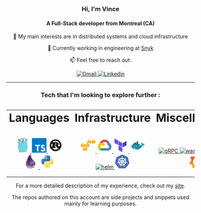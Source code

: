 <h3 align="center">Hi, I'm Vince</h3>
<h4 align="center">A Full-Stack developer from Montreal (CA)</h4>

<p align="center"> 🌱 My main interests are in distributed systems and cloud infrastructure</p>
<p align="center"> 💼 Currently working in engineering at <a href="https://snyk.io/">Snyk</a></p>
<p align="center"> 📫 Feel free to reach out:
<p align="center"> 
   <a href="mailto:vincent.desloover.dev@gmail.com"><img src="https://img.shields.io/badge/Gmail-D14836?style=for-the-badge&logo=gmail&logoColor=white"/ alt="Gmail"> </a>
   <a href="https://www.linkedin.com/in/vincent-desloover/"><img src="https://img.shields.io/badge/LinkedIn-0077B5?style=for-the-badge&logo=linkedin&logoColor=white" alt="Linkedin"/> </a>
</p> 

<hr/>

<h3 align="center">Tech that I'm looking to explore further :</h3>

<!-- <table border="0" align="center">
 <tr>
   <td><b style="font-size:30px">Languages</b></td>
   <td><b style="font-size:30px">Backend</b></td>
   <td><b style="font-size:30px">Databases</b></td>
 </tr>
 <tr>
  <td>
    <br/>
    <p align="center"> 
      <a href="https://www.typescriptlang.org/" title="TypeScript" target="_blank"> 
        <img src="https://raw.githubusercontent.com/devicons/devicon/master/icons/typescript/typescript-original.svg" alt="typescript" width="40" height="40"/> 
      </a>
      <a href="https://golang.org" title="Go" target="_blank"> 
        <img src="https://raw.githubusercontent.com/devicons/devicon/master/icons/go/go-original.svg" alt="go" width="40" height="40"/>
      </a>    
      <a href="https://www.python.org" title="Python" target="_blank"> 
        <img src="https://raw.githubusercontent.com/devicons/devicon/master/icons/python/python-original.svg" alt="python" width="40" height="40"/> 
      </a>
      <a href="https://elixir-lang.org/" title="Elixir" target="_blank"> 
        <img src="https://raw.githubusercontent.com/devicons/devicon/master/icons/elixir/elixir-original.svg" alt="c" width="40" height="40"/> 
      </a> 
    </p>
  </td>
  <td>
    <br/>
    <p align="center"> 
      <a href="https://nestjs.com/" title="NestJS" target="_blank"> 
        <img src="https://raw.githubusercontent.com/devicons/devicon/master/icons/nestjs/nestjs-plain.svg" alt="nestjs" width="40" height="40"/> 
      </a>
      <a href="https://graphql.org/" title="GraphQL" target="_blank"> 
        <img src="https://raw.githubusercontent.com/devicons/devicon/master/icons/graphql/graphql-plain.svg" alt="graphql" width="40" height="40"/> 
      </a> 
      <a href="https://expressjs.com/" title="Express" target="_blank"> 
        <img src="https://raw.githubusercontent.com/devicons/devicon/master/icons/express/express-original.svg" alt="express" width="40" height="40"/> 
      </a> 
      <a href="https://nodejs.org/en/" title="NodeJS" target="_blank"> 
        <img src="https://raw.githubusercontent.com/devicons/devicon/master/icons/nodejs/nodejs-original.svg" alt="nodejs" width="40" height="40"/> 
      </a>
      <a href="https://www.djangoproject.com/" title="Django" target="_blank"> 
        <img src="https://raw.githubusercontent.com/devicons/devicon/master/icons/django/django-plain.svg" alt="django" width="40" height="40"/> 
      </a> 
    <p>
  </td>
   <td>
     <br/>
     <p align="center"> 
      <a href="https://redis.io/" title="Redis" target="_blank"> 
        <img src="https://raw.githubusercontent.com/devicons/devicon/master/icons/redis/redis-original.svg" alt="redis" width="40" height="40"/> 
      </a> 
      <a href="https://www.mongodb.com/" title="MongoDB" target="_blank"> 
        <img src="https://raw.githubusercontent.com/devicons/devicon/master/icons/mongodb/mongodb-original.svg" alt="mongodb" width="40" height="40"/> 
      </a> 
      <a href="https://www.mysql.com/" title="MySQL" target="_blank"> 
        <img src="https://raw.githubusercontent.com/devicons/devicon/master/icons/mysql/mysql-original.svg" alt="mysql" width="40" height="40"/> 
      </a>
      <a href="https://neo4j.com/" title="Neo4j" target="_blank"> 
        <img src="https://raw.githubusercontent.com/devicons/devicon/master/icons/neo4j/neo4j-original.svg" alt="neo4j" width="40" height="40"/> 
      </a>
     </p>
   </td>
  </tr>
  <tr>
   <td><b style="font-size:30px">Infrastructure</b></td>
   <td><b style="font-size:30px">Frontend</b></td>
   <td><b style="font-size:30px">Tooling</b></td>
  </tr>
  <tr>
   <td>
     <br/>
     <p align="center"> 
      <a href="https://aws.amazon.com/" title="AWS" target="_blank"> 
        <img src="https://raw.githubusercontent.com/devicons/devicon/master/icons/amazonwebservices/amazonwebservices-original.svg" alt="aws" width="40" height="40"/> 
      </a>
      <a href="https://cloud.google.com/" title="GCP" target="_blank"> 
        <img src="https://raw.githubusercontent.com/devicons/devicon/master/icons/googlecloud/googlecloud-original.svg" alt="gcp" width="40" height="40"/>
      <a href="https://www.terraform.io/" title="Terraform" target="_blank"> 
        <img src="https://raw.githubusercontent.com/devicons/devicon/master/icons/terraform/terraform-original.svg" alt="terraform" width="40" height="40"/> 
      <a href="https://www.docker.com/" title="Docker" target="_blank"> 
        <img src="https://raw.githubusercontent.com/devicons/devicon/master/icons/docker/docker-original.svg" alt="docker" width="40" height="40"/> 
      </a>
      <a href="https://kubernetes.io/" title="Kubernetes" target="_blank"> 
        <img src="https://raw.githubusercontent.com/devicons/devicon/master/icons/kubernetes/kubernetes-plain.svg" alt="kubernetes" width="40" height="40"/> 
      </a> 
      </a>
      </a>
     </p>
   </td>
   <td>
    <br/>
    <p align="center"> 
      <a href="https://reactjs.org/" title="React" target="_blank"> 
        <img src="https://raw.githubusercontent.com/devicons/devicon/master/icons/react/react-original-wordmark.svg" alt="react" width="40" height="40"/> 
      </a>
      <a href="https://material-ui.com/" title="Material-UI" target="_blank">
        <img src="https://raw.githubusercontent.com/devicons/devicon/master/icons/materialui/materialui-original.svg" alt="materialui" width="40" height="40"/> 
      </a>
      <a href="https://vuejs.org/" title="Vue" target="_blank"> 
        <img src="https://raw.githubusercontent.com/devicons/devicon/master/icons/vuejs/vuejs-original.svg" alt="vue" width="40" height="40"/> 
      </a>
      <a href="https://nuxtjs.org/" title="Vue" target="_blank"> 
        <img src="https://raw.githubusercontent.com/devicons/devicon/master/icons/nuxtjs/nuxtjs-original.svg" alt="vue" width="40" height="40"/> 
      </a>
    <p>
   </td>
   <td>
    <br/>
    <p align="center"> 
      <a href="https://ubuntu.com/" title="Ubuntu" target="_blank"> 
        <img src="https://raw.githubusercontent.com/devicons/devicon/master/icons/ubuntu/ubuntu-plain.svg" alt="ubuntu" width="40" height="40"/> 
      </a> 
      <a href="https://code.visualstudio.com/" title="VSCode" target="_blank"> 
        <img src="https://raw.githubusercontent.com/devicons/devicon/master/icons/vscode/vscode-original.svg" alt="vscode" width="40" height="40"/> 
      </a>
      <a href="https://git-scm.com/" title="Git" target="_blank"> 
        <img src="https://raw.githubusercontent.com/devicons/devicon/master/icons/git/git-original.svg" alt="github" width="40" height="40"/> 
      </a>
    </p>
   </td>
  </tr>
</table> -->
  
<table border="0" align="center">
  <table border="0" align="center">
 <tr>
   <td><b style="font-size:30px">Languages</b></td>
   <td><b style="font-size:30px">Infrastructure</b></td>
   <td><b style="font-size:30px">Miscellaneous</b></td>
 </tr>
 <tr>
  <td>
    <br/>
    <p align="center"> 
      <a href="https://golang.org" title="Go" target="_blank"> 
        <img src="https://raw.githubusercontent.com/devicons/devicon/master/icons/go/go-original.svg" alt="go" width="40" height="40"/>
      </a>
      <a href="https://www.typescriptlang.org/" title="TypeScript" target="_blank"> 
        <img src="https://raw.githubusercontent.com/devicons/devicon/master/icons/typescript/typescript-original.svg" alt="typescript" width="40" height="40"/> 
      </a>
      <a href="https://www.rust-lang.org/" title="Rust" target="_blank"> 
        <img src="https://raw.githubusercontent.com/devicons/devicon/master/icons/rust/rust-plain.svg" alt="go" width="40" height="40"/>
      </a>
      <a href="https://elixir-lang.org/" title="Elixir" target="_blank"> 
        <img src="https://raw.githubusercontent.com/devicons/devicon/master/icons/elixir/elixir-original.svg" alt="c" width="40" height="40"/> 
      </a> 
      <a href="https://www.python.org" title="Python" target="_blank"> 
        <img src="https://raw.githubusercontent.com/devicons/devicon/master/icons/python/python-original.svg" alt="python" width="40" height="40"/> 
      </a>
    </p>
  </td>
  <td>
     <br/>
     <p align="center"> 
      <a href="https://aws.amazon.com/" title="AWS" target="_blank"> 
        <img src="https://raw.githubusercontent.com/devicons/devicon/master/icons/amazonwebservices/amazonwebservices-original.svg" alt="aws" width="40" height="40"/> 
      </a>
      <a href="https://cloud.google.com/" title="GCP" target="_blank"> 
        <img src="https://raw.githubusercontent.com/devicons/devicon/master/icons/googlecloud/googlecloud-original.svg" alt="gcp" width="40" height="40"/>
      <a href="https://www.terraform.io/" title="Terraform" target="_blank"> 
        <img src="https://raw.githubusercontent.com/devicons/devicon/master/icons/terraform/terraform-original.svg" alt="terraform" width="40" height="40"/>
      <a href="https://www.docker.com/" title="Docker" target="_blank"> 
        <img src="https://raw.githubusercontent.com/devicons/devicon/master/icons/docker/docker-original.svg" alt="docker" width="40" height="40"/> 
      </a>
      <a href="https://helm.sh//" title="Helm" target="_blank"> 
        <img src="https://helm.sh/img/helm.svg" alt="helm" width="40" height="40"/> 
      </a>
      <a href="https://kubernetes.io/" title="Kubernetes" target="_blank"> 
        <img src="https://raw.githubusercontent.com/devicons/devicon/master/icons/kubernetes/kubernetes-plain.svg" alt="kubernetes" width="40" height="40"/> 
      </a>
     </p>
   </td>
  <td>
    <br/>
    <p align="center">
      <a href="https://grpc.io/" title="gRPC" target="_blank"> 
        <img src="https://grpc.io/img/logos/grpc-logo.png" alt="gRPC" width="60" height="40"/> 
      </a>
      <a href="https://webassembly.org/" title="WASM" target="_blank"> 
        <img src="https://upload.wikimedia.org/wikipedia/commons/thumb/1/1f/WebAssembly_Logo.svg/1200px-WebAssembly_Logo.svg.png" alt="wasm" width="40" height="40"/> 
      </a>
      <a href="https://redis.io/" title="Redis" target="_blank"> 
        <img src="https://raw.githubusercontent.com/devicons/devicon/master/icons/redis/redis-original.svg" alt="redis" width="40" height="40"/> 
      </a>
      <a href="https://kafka.apache.org/" title="Kafka" target="_blank"> 
        <img src="https://raw.githubusercontent.com/devicons/devicon/master/icons/apachekafka/apachekafka-original.svg" alt="redis" width="40" height="40"/> 
      </a>
      <a href="https://grafana.com/" title="Grafana" target="_blank"> 
        <img src="https://raw.githubusercontent.com/devicons/devicon/master/icons/grafana/grafana-original.svg" alt="grafana" width="40" height="40"/> 
      </a>
    <p>
  </td>
  </tr>
</table>
 
<p align="center">For a more detailed description of my experience, check out my <a href="https://vincedeslo.github.io/">site</a>.<p>
<p align="center">The repos authored on this account are side projects and snippets used mainly for learning purposes.<p>
